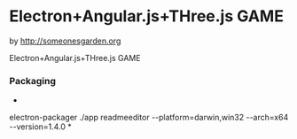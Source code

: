 # Electron+Angular.js+THree.js GAME
by <http://someonesgarden.org>

Electron+Angular.js+THree.js GAME


### Packaging
*
electron-packager ./app readmeeditor --platform=darwin,win32 --arch=x64 --version=1.4.0
*

